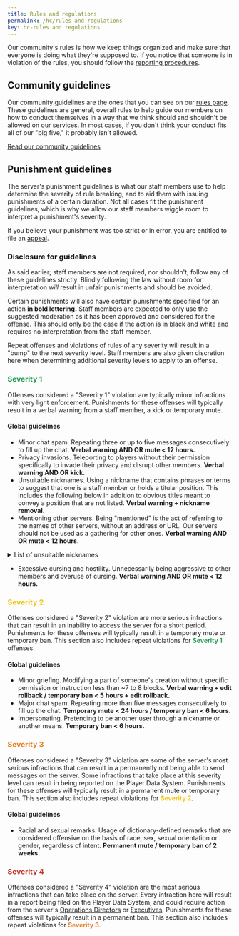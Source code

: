 ```yaml
---
title: Rules and regulations
permalink: /hc/rules-and-regulations
key: hc-rules and regulations
---
```


Our community's rules is how we keep things organized and make sure that everyone is doing what they're supposed to. If you notice that someone is in violation of the rules, you should follow the [reporting procedures](#reporting).

## Community guidelines
Our community guidelines are the ones that you can see on our [rules page](../rules). These guidelines are general, overall rules to help guide our members on how to conduct themselves in a way that we think should and shouldn't be allowed on our services. In most cases, if you don't think your conduct fits all of our "big five," it probably isn't allowed.

<a class="button button--outline-primary button--rounded" href="{{ site.baseurl}}/rules">Read our community guidelines</a>

## Punishment guidelines
The server's punishment guidelines is what our staff members use to help determine the severity of rule breaking, and to aid them with issuing punishments of a certain duration. Not all cases fit the punishment guidelines, which is why we allow our staff members wiggle room to interpret a punishment's severity.

If you believe your punishment was too strict or in error, you are entitled to file an [appeal](#appealing).

### Disclosure for guidelines
As said earlier; staff members are not required, nor shouldn't, follow any of these guidelines strictly. Blindly following the law without room for interpretation *will* result in unfair punishments and should be avoided.

Certain punishments will also have certain punishments specified for an action **in bold lettering.** Staff members are expected to only use the suggested moderation as it has been approved and considered for the offense. This should only be the case if the action is in black and white and requires no interpretation from the staff member.

Repeat offenses and violations of rules of any severity will result in a "bump" to the next severity level. Staff members are also given discretion here when determining additional severity levels to apply to an offense.

### <span style="color: #239B56">Severity 1</span>
Offenses considered a "Severity 1" violation are typically minor infractions with very light enforcement. Punishments for these offenses will typically result in a verbal warning from a staff member, a kick or temporary mute.

#### Global guidelines
* Minor chat spam. Repeating three or up to five messages consecutively to fill up the chat. **Verbal warning AND OR mute < 12 hours.**
* Privacy invasions. Teleporting to players without their permission specifically to invade their privacy and disrupt other members. **Verbal warning AND OR kick.**
* Unsuitable nicknames. Using a nickname that contains phrases or terms to suggest that one is a staff member or holds a titular position. This includes the following below in addition to obvious titles meant to convey a position that are not listed. **Verbal warning + nickname removal.**
* Mentioning other servers. Being "mentioned" is the act of referring to the names of other servers, without an address or URL. Our servers should not be used as a gathering for other ones. **Verbal warning AND OR mute < 12 hours.**

<details>
  <summary>List of unsuitable nicknames</summary>
      <p>"Owner," "Executive," "Exec," "Developer," "Dev," "Admin," "Mod," "Senior Admin," "Sr Admin," "Senior Mod," "Sr Mod," "Junior Mod," "Jr Mod," "Helper," "Builder," "Architect," "Engineer," "Member," "VIP," "Donor," "Master Builder"</p>
</details>

* Excessive cursing and hostility. Unnecessarily being aggressive to other members and overuse of cursing. **Verbal warning AND OR mute < 12 hours.**

<!--
#### <span style="color: #00a8a8">Additional Creative guidelines</span>
* Placeholder

#### <span style="color: #cb4335">Additional Survival guidelines</span>
* Placeholder
-->

### <span style="color: #F1C40F">Severity 2</span>
Offenses considered a "Severity 2" violation are more serious infractions that can result in an inability to access the server for a short period. Punishments for these offenses will typically result in a temporary mute or temporary ban. This section also includes repeat violations for <strong><span style="color: #239B56">Severity 1</span></strong> offenses.

#### Global guidelines
* Minor griefing. Modifying a part of someone's creation without specific permission or instruction less than ~7 to 8 blocks. **Verbal warning + edit rollback / temporary ban < 5 hours + edit rollback.**
* Major chat spam. Repeating more than five messages consecutively to fill up the chat. **Temporary mute < 24 hours / temporary ban < 6 hours.**
* Impersonating. Pretending to be another user through a nickname or another means. **Temporary ban < 6 hours.**

### <span style="color: #E67E22">Severity 3</span>
Offenses considered a "Severity 3" violation are some of the server's most serious infractions that can result in a permanently not being able to send messages on the server. Some infractions that take place at this severity level can result in being reported on the Player Data System. Punishments for these offenses will typically result in a permanent mute or temporary ban. This section also includes repeat violations for <strong><span style="color: #F1C40F">Severity 2</span></strong>.

#### Global guidelines
* Racial and sexual remarks. Usage of dictionary-defined remarks that are considered offensive on the basis of race, sex, sexual orientation or gender, regardless of intent. **Permanent mute / temporary ban of 2 weeks.**

### <span style="color: #C0392B">Severity 4</span>
Offenses considered a "Severity 4" violation are the most serious infractions that can take place on the server. Every infraction here will result in a report being filed on the Player Data System, and could require action from the server's [Operations Directors](../hc/titles-and-honors#operations-directors) or [Executives](../hc/titles-and-honors#executives). Punishments for these offenses will typically result in a permanent ban. This section also includes repeat violations for <strong><span style="color: #E67E22">Severity 3</span></strong>.

<!-- <strong><span style="color: #B03A2E">Network Ban</span>:</strong> -->
